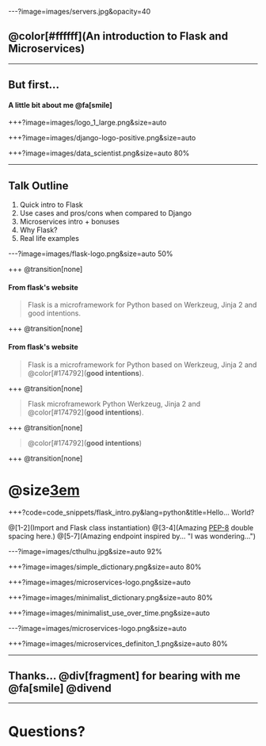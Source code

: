 ---?image=images/servers.jpg&opacity=40

## @color[#ffffff](An introduction to Flask and Microservices)

---

## But first...

#### A little bit about me @fa[smile]

+++?image=images/logo_1_large.png&size=auto

+++?image=images/django-logo-positive.png&size=auto

+++?image=images/data_scientist.png&size=auto 80%

---

## Talk Outline

1. Quick intro to Flask
2. Use cases and pros/cons when compared to Django
3. Microservices intro + bonuses
4. Why Flask?
5. Real life examples

---?image=images/flask-logo.png&size=auto 50%

+++
@transition[none]
#### From flask's website

> Flask is a microframework for Python based on Werkzeug, Jinja 2 and good intentions.

+++
@transition[none]
#### From flask's website

> Flask is a microframework for Python based on Werkzeug, Jinja 2 and @color[#174792](__**good intentions**__).

+++
@transition[none]
> Flask microframework Python Werkzeug, Jinja 2 and @color[#174792](__**good intentions**__).

+++
@transition[none]
> @color[#174792](__**good intentions**__)

+++
@transition[none]

# @size[3em](@color[#174792](**GOOD**))

+++?code=code_snippets/flask_intro.py&lang=python&title=Hello... World?

@[1-2](Import and Flask class instantiation)
@[3-4](Amazing [PEP-8](https://www.python.org/dev/peps/pep-0008/) double spacing here.)
@[5-7](Amazing endpoint inspired by... "I was wondering...")

---?image=images/cthulhu.jpg&size=auto 92%

+++?image=images/simple_dictionary.png&size=auto 80%

+++?image=images/microservices-logo.png&size=auto

+++?image=images/minimalist_dictionary.png&size=auto 80%

+++?image=images/minimalist_use_over_time.png&size=auto

---?image=images/microservices-logo.png&size=auto

+++?image=images/microservices_definiton_1.png&size=auto 80%


---

## Thanks... @div[fragment] for bearing with me @fa[smile] @divend

---

# Questions?
